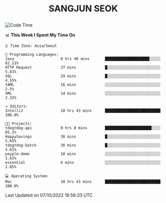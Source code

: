 <h1>
 <p align="center">
   SANGJUN SEOK
 </p>
</h1>

<!--START_SECTION:waka-->
![Code Time](http://img.shields.io/badge/Code%20Time-1%2C866%20hrs%2039%20mins-blue)

📊 **This Week I Spent My Time On** 

```text
⌚︎ Time Zone: Asia/Seoul

💬 Programming Languages: 
Java                     8 hrs 48 mins       ████████████████████░░░░░   82.21% 
HTTP Request             37 mins             █░░░░░░░░░░░░░░░░░░░░░░░░   5.81% 
SQL                      29 mins             █░░░░░░░░░░░░░░░░░░░░░░░░   4.55% 
YAML                     16 mins             ░░░░░░░░░░░░░░░░░░░░░░░░░   2.5% 
XML                      14 mins             ░░░░░░░░░░░░░░░░░░░░░░░░░   2.32%

🔥 Editors: 
IntelliJ                 10 hrs 43 mins      █████████████████████████   100.0%

🐱‍💻 Projects: 
tdogtdog-api             9 hrs 8 mins        █████████████████████░░░░   85.2% 
HappySavings             36 mins             █░░░░░░░░░░░░░░░░░░░░░░░░   5.65% 
tdogtdog-batch           36 mins             █░░░░░░░░░░░░░░░░░░░░░░░░   5.61% 
payple-demo              10 mins             ░░░░░░░░░░░░░░░░░░░░░░░░░   1.62% 
essential                6 mins              ░░░░░░░░░░░░░░░░░░░░░░░░░   1.05%

💻 Operating System: 
Mac                      10 hrs 43 mins      █████████████████████████   100.0%

```


 Last Updated on 07/10/2022 18:56:33 UTC
<!--END_SECTION:waka-->
